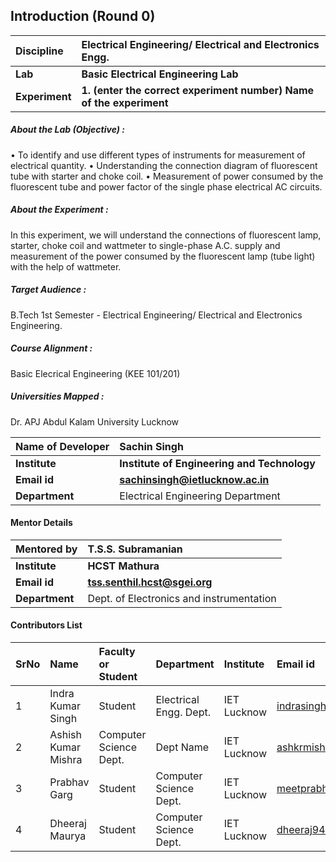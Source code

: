 ## Introduction (Round 0)

<b>Discipline | <b>Electrical Engineering/ Electrical and Electronics Engg.
:--|:--|
<b> Lab | <b> Basic Electrical Engineering Lab
<b> Experiment|     <b> 1. (enter the correct experiment number) Name of the experiment

<h5> About the Lab (Objective) : </h5>

•	To identify and use different types of instruments for measurement of electrical quantity.
•	Understanding the connection diagram of fluorescent tube with starter and choke coil.
•	Measurement of power consumed by the fluorescent tube and power factor of the  single phase electrical AC circuits.

<h5> About the Experiment : </h5>

In this experiment, we will understand the connections of fluorescent lamp, starter, choke coil and wattmeter to single-phase A.C. supply and measurement of the power consumed by the fluorescent lamp (tube light) with the help of wattmeter. 

<h5> Target Audience : </h5>

B.Tech 1st Semester - Electrical Engineering/ Electrical and Electronics Engineering. 

<h5> Course Alignment : </h5>

Basic Elecrical Engineering (KEE 101/201)

<h5> Universities Mapped : </h5>

Dr. APJ Abdul Kalam University Lucknow

<b>Name of Developer | <b> Sachin Singh
:--|:--|
<b> Institute | <b> Institute of Engineering and Technology
<b> Email id|     <b> sachinsingh@ietlucknow.ac.in
<b> Department | Electrical Engineering Department

#### Mentor Details

<b>Mentored by | <b> T.S.S. Subramanian
:--|:--|
<b> Institute | <b> HCST Mathura
<b> Email id|     <b> tss.senthil.hcst@sgei.org
<b> Department | Dept. of Electronics and instrumentation

#### Contributors List

SrNo | Name | Faculty or Student | Department| Institute | Email id
:--|:--|:--|:--|:--|:--|
1 | Indra Kumar Singh | Student | Electrical Engg. Dept. | IET Lucknow | indrasingh0510@gmail.com
2 | Ashish Kumar Mishra | Computer Science Dept. | Dept Name | IET Lucknow | ashkrmishra123@gmail.com
3 | Prabhav Garg | Student | Computer Science Dept. | IET Lucknow | meetprabhavgarg@gmail.com
4 | Dheeraj Maurya | Student | Computer Science Dept. | IET Lucknow | dheeraj945016@gmail.com


<br>
